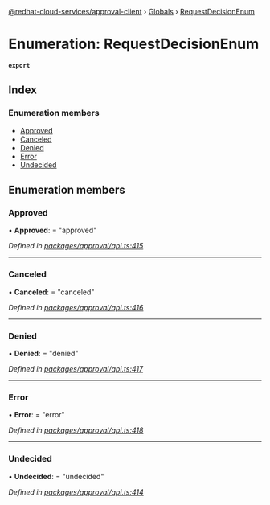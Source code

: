 [@redhat-cloud-services/approval-client](../README.md) › [Globals](../globals.md) › [RequestDecisionEnum](requestdecisionenum.md)

# Enumeration: RequestDecisionEnum

**`export`** 

## Index

### Enumeration members

* [Approved](requestdecisionenum.md#approved)
* [Canceled](requestdecisionenum.md#canceled)
* [Denied](requestdecisionenum.md#denied)
* [Error](requestdecisionenum.md#error)
* [Undecided](requestdecisionenum.md#undecided)

## Enumeration members

###  Approved

• **Approved**: = "approved"

*Defined in [packages/approval/api.ts:415](https://github.com/fhlavac/javascript-clients/blob/master/packages/approval/api.ts#L415)*

___

###  Canceled

• **Canceled**: = "canceled"

*Defined in [packages/approval/api.ts:416](https://github.com/fhlavac/javascript-clients/blob/master/packages/approval/api.ts#L416)*

___

###  Denied

• **Denied**: = "denied"

*Defined in [packages/approval/api.ts:417](https://github.com/fhlavac/javascript-clients/blob/master/packages/approval/api.ts#L417)*

___

###  Error

• **Error**: = "error"

*Defined in [packages/approval/api.ts:418](https://github.com/fhlavac/javascript-clients/blob/master/packages/approval/api.ts#L418)*

___

###  Undecided

• **Undecided**: = "undecided"

*Defined in [packages/approval/api.ts:414](https://github.com/fhlavac/javascript-clients/blob/master/packages/approval/api.ts#L414)*
